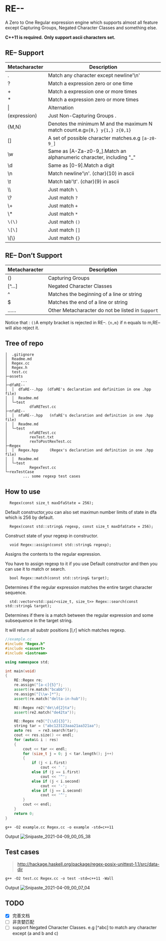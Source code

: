 # RE--
A Zero to One Regular expression engine which supports almost all feature except Capturing Groups, Negated Character Classes and something else.

**C++11 is required.** **Only support ascii characters set.**

## RE– Support

| Metacharacter | Description                                                                 |
| :------------ | --------------------------------------------------------------------------- |
| .             | Match any character except newline'\n'                                      |
| ?             | Match a expression zero or one time                                         |
| +             | Match a expression one or more times                                        |
| *             | Match a expression zero or more times                                       |
| \|            | Alternation                                                                 |
| (expression)  | Just Non-Capturing Groups .                                                 |
| {M,N}         | Denotes the minimum M and the maximum N match count.e.g`x{0,} y{1,} z{0,1}` |
| []            | A set of possible character matches.e.g `[a-z0-9_]`                         |
| \w            | Same as [A-Za-z0-9\_].Match an alphanumeric character, including "\_"       |
| \d            | Same as [0-9].Match a digit                                                 |
| \n            | Match newline'\n'. (char)(10) in ascii                                      |
| \t            | Match tab'\t'. (char)(9) in ascii                                      |
| \\\\          | Just match `\`                                                              |
| \\?           | Just match `?`                                                              |
| \\+           | Just match `+`                                                              |
| \\*           | Just match `*`                                                              |
| `\(\)`        | Just match `()`                                                             |
| `\[\]`        | Just match `[]`                                                             |
| \\{\\}        | Just match `{}`                                                             |





## RE– Don’t Support

| Metacharacter | Description                                       |
| ------------- | ------------------------------------------------- |
| ()            | Capturing Groups                                  |
| [^…]          | Negated Character Classes                         |
| ^             | Matches the beginning of a line or string         |
| $             | Matches the end of a line or string               |
| ……            | Other Metacharacter do not be listed in `Support` |

Notice that : `()`A empty bracket is rejected in RE–. `{n,m}` if n equals to m,RE– will also reject it.

## Tree of repo

```
│  .gitignore
│  Readme.md
│  Regex.cc
│  Regex.h
│  test.cc
├─assets
│      ...
├─dfaRE--
│  │  dfaRE--.hpp  (dfaRE's declaration and definition in one .hpp file)
│  │  Readme.md
│  └─test
│          dfaRETest.cc
├─nfaRE--
│  │  nfaRE--.hpp   (nfaRE's declaration and definition in one .hpp file)
│  │  Readme.md
│  └─test
│          nfaRETest.cc
│          rexTest.txt
│          rexToPostRexTest.cc
├─Regex
│  │  Regex.hpp     (Regex's declaration and definition in one .hpp file)
│  │  Readme.md
│  └─test
│          RegexTest.cc
└─rexTestCase
        ... some regexp test cases
```

## How to use

`  Regex(const size_t maxDfaState = 256);`

Default constructor,you can also set maximun number limits of state in dfa which is 256 by default.

`  Regex(const std::string& regexp, const size_t maxDfaState = 256);`

Construct state of your regexp in constructor.

`  void Regex::assign(const std::string& regexp);`

Assigns the contents to the regular expression.

You have to assign regexp to it if you use Default constructor and then you can use it to match or search.

`  bool Regex::match(const std::string& target);`

Determines if the regular expression  matches the entire target character sequence.

`  std::vector<std::pair<size_t, size_t>> Regex::search(const std::string& target);`

Determines if there is a match between the regular expression  and some subsequence in the target string.

It will return all substr positions [l,r] which matches regexp.

```c++
//example.cc
#include "Regex.h"
#include <cassert>
#include <iostream>

using namespace std;

int main(void)
{
    RE::Regex re;
    re.assign("[a-c]{5}");
    assert(re.match("bcabb"));
    re.assign("[\\w-]*");
    assert(re.match("delta-in-hub"));

    RE::Regex re2("de\\d{2}ta");
    assert(re2.match("de42ta"));

    RE::Regex re3("[\\d]{3}");
    string tar = ("abc123123aaa21aa321aa");
    auto res   = re3.search(tar);
    cout << res.size() << endl;
    for (auto&& i : res)
    {
        cout << tar << endl;
        for (size_t j = 0; j < tar.length(); j++)
        {
            if (j < i.first)
                cout << ' ';
            else if (j == i.first)
                cout << '^';
            else if (j < i.second)
                cout << '-';
            else if (j == i.second)
                cout << '^';
        }
        cout << endl;
    }
    return 0;
}
```
`g++ -O2 example.cc Regex.cc -o example -std=c++11`

Output
![Snipaste_2021-04-09_00_05_38](/assets/Snipaste_2021-04-09_00_05_38.jpg)

## Test cases

>   http://hackage.haskell.org/package/regex-posix-unittest-1.1/src/data-dir

`g++ -O2 test.cc Regex.cc -o test -std=c++11 -Wall `

Output
![Snipaste_2021-04-09_00_07_04](/assets/Snipaste_2021-04-09_00_07_04.jpg)



## TODO
- [x] 完善文档
- [ ] 非贪婪匹配
- [ ] support Negated Character Classes. e.g [\^abc] to match any character except (a and b and c)
